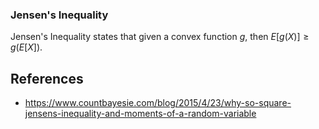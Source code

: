 ### Jensen's Inequality

Jensen's Inequality states that given a convex function $g$, then $E[g(X)] \geq g(E[X])$.

## References

- <https://www.countbayesie.com/blog/2015/4/23/why-so-square-jensens-inequality-and-moments-of-a-random-variable>
